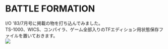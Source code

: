 # BATTLE FORMATION  
I/O '83/7月号に掲載の物を打ち込んでみました。  
TS-1000、WICS、コンパイラ、ゲーム全部入りのTFエディション用状態保存ファイルを置いておきます。  
[![](https://img.youtube.com/vi/QhLidrD7i2M/0.jpg)](https://www.youtube.com/watch?v=QhLidrD7i2M)

